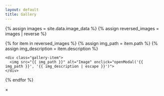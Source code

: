 ```yaml
---
layout: default
title: Gallery
---
```


<div class="gallery-container">
  {% assign images = site.data.image_data %}
  {% assign reversed_images = images | reverse %}

  {% for item in reversed_images %}
    {% assign img_path = item.path %}
    {% assign img_description = item.description %}

    <div class="gallery-item">
      <img src="{{ img_path }}" alt="Image" onclick="openModal('{{ img_path }}', '{{ img_description | escape }}')">
    </div>
  {% endfor %}
</div>

<!-- Fullscreen Modal -->
<div id="imageModal">
  <span onclick="closeModal()">&times;</span>
  <div id="modalContent">
    <img id="modalImage">
    <div id="modalDescription"></div>
  </div>
</div>

<script>
function openModal(src, desc) {
    var modal = document.getElementById("imageModal");
    var modalImg = document.getElementById("modalImage");
    var modalDesc = document.getElementById("modalDescription");
    
    modal.style.display = "block";
    modalImg.src = src;
    modalDesc.textContent = desc || "No description available.";
}

function closeModal() {
    var modal = document.getElementById("imageModal");
    modal.style.display = "none";
}

// Close the modal when clicking outside the image
document.getElementById("imageModal").addEventListener('click', function(event) {
    if (event.target === this) {
        closeModal();
    }
});
</script>
